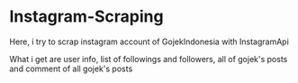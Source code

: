# Instagram-Scraping
Here, i try to scrap instagram account of GojekIndonesia with InstagramApi

What i get are user info, list of followings and followers, all of gojek's posts and comment of all gojek's posts
